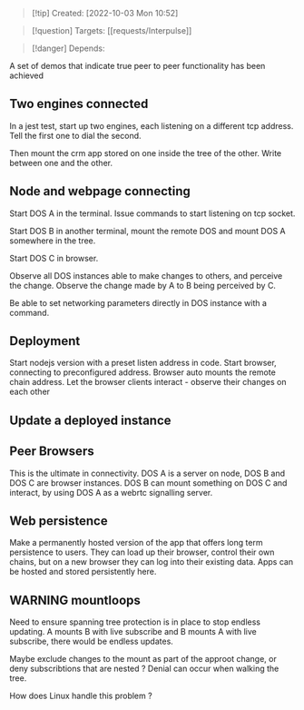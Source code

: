 >[!tip] Created: [2022-10-03 Mon 10:52]

>[!question] Targets: [[requests/Interpulse]]

>[!danger] Depends: 

A set of demos that indicate true peer to peer functionality has been achieved
## Two engines connected
In a jest test, start up two engines, each listening on a different tcp address. Tell the first one to dial the second.

Then mount the crm app stored on one inside the tree of the other.
Write between one and the other.
## Node and webpage connecting
Start DOS A in the terminal. Issue commands to start listening on tcp socket.

Start DOS B in another terminal, mount the remote DOS and mount DOS A somewhere in the tree.

Start DOS C in browser.

Observe all DOS instances able to make changes to others, and perceive the change. Observe the change made by A to B being perceived by C.

Be able to set networking parameters directly in DOS instance with a command.

## Deployment
Start nodejs version with a preset listen address in code.
Start browser, connecting to preconfigured address.
Browser auto mounts the remote chain address.
Let the browser clients interact - observe their changes on each other

## Update a deployed instance


## Peer Browsers
This is the ultimate in connectivity. DOS A is a server on node, DOS B and DOS C are browser instances. DOS B can mount something on DOS C and interact, by using DOS A as a webrtc signalling server.

## Web persistence
Make a permanently hosted version of the app that offers long term persistence to users.  They can load up their browser, control their own chains, but on a new browser they can log into their existing data.  Apps can be hosted and stored persistently here.

## WARNING mountloops
Need to ensure spanning tree protection is in place to stop endless updating. A mounts B with live subscribe and B mounts A with live subscribe, there would be endless updates.

Maybe exclude changes to the mount as part of the approot change, or deny subscribtions that are nested ? Denial can occur when walking the tree.

How does Linux handle this problem ?